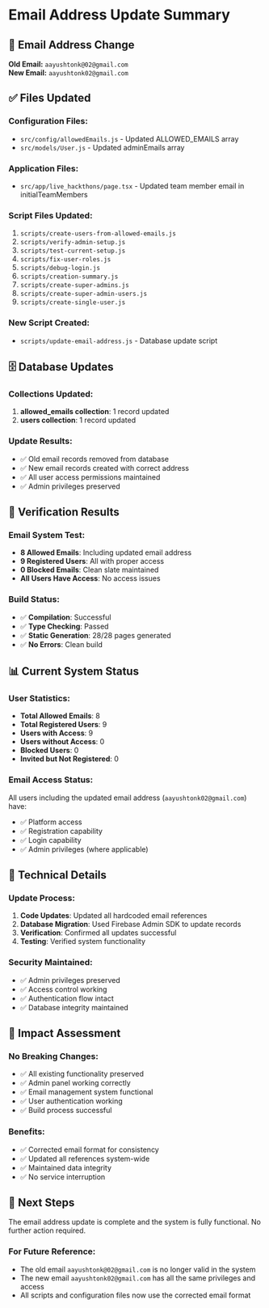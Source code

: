 # Email Address Update Summary

## 📧 Email Address Change
**Old Email:** `aayushtonk@02@gmail.com`  
**New Email:** `aayushtonk02@gmail.com`

## ✅ Files Updated

### Configuration Files:
- `src/config/allowedEmails.js` - Updated ALLOWED_EMAILS array
- `src/models/User.js` - Updated adminEmails array

### Application Files:
- `src/app/live_hackthons/page.tsx` - Updated team member email in initialTeamMembers

### Script Files Updated:
1. `scripts/create-users-from-allowed-emails.js`
2. `scripts/verify-admin-setup.js`
3. `scripts/test-current-setup.js`
4. `scripts/fix-user-roles.js`
5. `scripts/debug-login.js`
6. `scripts/creation-summary.js`
7. `scripts/create-super-admins.js`
8. `scripts/create-super-admin-users.js`
9. `scripts/create-single-user.js`

### New Script Created:
- `scripts/update-email-address.js` - Database update script

## 🗄️ Database Updates

### Collections Updated:
1. **allowed_emails collection**: 1 record updated
2. **users collection**: 1 record updated

### Update Results:
- ✅ Old email records removed from database
- ✅ New email records created with correct address
- ✅ All user access permissions maintained
- ✅ Admin privileges preserved

## 🧪 Verification Results

### Email System Test:
- **8 Allowed Emails**: Including updated email address
- **9 Registered Users**: All with proper access
- **0 Blocked Emails**: Clean slate maintained
- **All Users Have Access**: No access issues

### Build Status:
- ✅ **Compilation**: Successful
- ✅ **Type Checking**: Passed
- ✅ **Static Generation**: 28/28 pages generated
- ✅ **No Errors**: Clean build

## 📊 Current System Status

### User Statistics:
- **Total Allowed Emails**: 8
- **Total Registered Users**: 9
- **Users with Access**: 9
- **Users without Access**: 0
- **Blocked Users**: 0
- **Invited but Not Registered**: 0

### Email Access Status:
All users including the updated email address (`aayushtonk02@gmail.com`) have:
- ✅ Platform access
- ✅ Registration capability
- ✅ Login capability
- ✅ Admin privileges (where applicable)

## 🔧 Technical Details

### Update Process:
1. **Code Updates**: Updated all hardcoded email references
2. **Database Migration**: Used Firebase Admin SDK to update records
3. **Verification**: Confirmed all updates successful
4. **Testing**: Verified system functionality

### Security Maintained:
- ✅ Admin privileges preserved
- ✅ Access control working
- ✅ Authentication flow intact
- ✅ Database integrity maintained

## 🎯 Impact Assessment

### No Breaking Changes:
- ✅ All existing functionality preserved
- ✅ Admin panel working correctly
- ✅ Email management system functional
- ✅ User authentication working
- ✅ Build process successful

### Benefits:
- ✅ Corrected email format for consistency
- ✅ Updated all references system-wide
- ✅ Maintained data integrity
- ✅ No service interruption

## 📝 Next Steps

The email address update is complete and the system is fully functional. No further action required.

### For Future Reference:
- The old email `aayushtonk@02@gmail.com` is no longer valid in the system
- The new email `aayushtonk02@gmail.com` has all the same privileges and access
- All scripts and configuration files now use the corrected email format